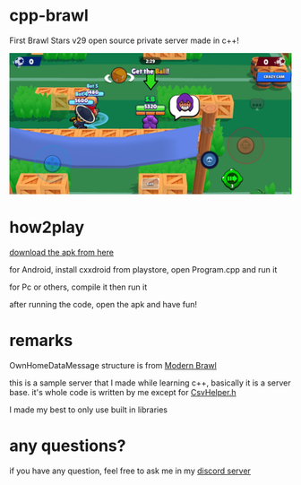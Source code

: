 # cpp-brawl
First Brawl Stars v29 open source private server made in c++! 

![GamePlay](GamePlay/gameplay.jpg)
# how2play
[download the apk from here](https://www.mediafire.com/file/366j54deggto6nj/cpp-brawl.apk/file) 

for Android, install cxxdroid from playstore, open Program.cpp and run it

for Pc or others, compile it then run it

after running the code, open the apk and have fun! 
# remarks
OwnHomeDataMessage structure is from [Modern Brawl](https://github.com/PhoenixFire6934/Modern-Brawl) 

this is a sample server that I made while learning c++, basically it is a server base.
it's whole code is written by me except for [CsvHelper.h](https://github.com/ben-strasser/fast-cpp-csv-parser) 

I made my best to only use built in libraries
# any questions? 
if you have any question, feel free to ask me in my [discord server](https://discord.gg/b2ejYcJjqA)
